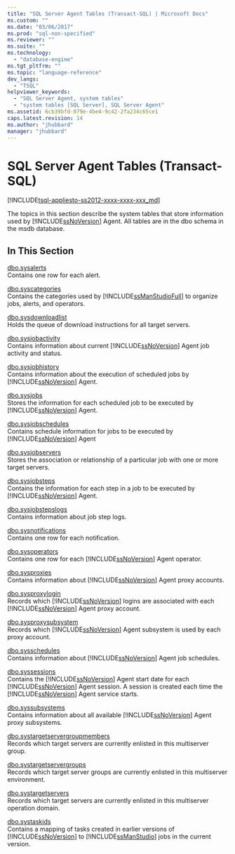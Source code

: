 ```yaml
---
title: "SQL Server Agent Tables (Transact-SQL) | Microsoft Docs"
ms.custom: ""
ms.date: "03/06/2017"
ms.prod: "sql-non-specified"
ms.reviewer: ""
ms.suite: ""
ms.technology: 
  - "database-engine"
ms.tgt_pltfrm: ""
ms.topic: "language-reference"
dev_langs: 
  - "TSQL"
helpviewer_keywords: 
  - "SQL Server Agent, system tables"
  - "system tables [SQL Server], SQL Server Agent"
ms.assetid: 6cb39bfd-079e-4be4-9c42-2fa234c65ce1
caps.latest.revision: 14
ms.author: "jhubbard"
manager: "jhubbard"
---
```

# SQL Server Agent Tables (Transact-SQL)
[!INCLUDE[tsql-appliesto-ss2012-xxxx-xxxx-xxx_md](../../../a9retired/includes/tsql-appliesto-ss2012-xxxx-xxxx-xxx-md.md)]

  The topics in this section describe the system tables that store information used by [!INCLUDE[ssNoVersion](../../../a9notintoc/includes/ssnoversion-md.md)] Agent. All tables are in the dbo schema in the msdb database.  
  
## In This Section  
 [dbo.sysalerts](../../../relational-databases/reference/system-tables/dbo.sysalerts-transact-sql.md)  
 Contains one row for each alert.  
  
 [dbo.syscategories](../../../relational-databases/reference/system-tables/dbo.syscategories-transact-sql.md)  
 Contains the categories used by [!INCLUDE[ssManStudioFull](../../../a9notintoc/includes/ssmanstudiofull-md.md)] to organize jobs, alerts, and operators.  
  
 [dbo.sysdownloadlist](../../../relational-databases/reference/system-tables/dbo.sysdownloadlist-transact-sql.md)  
 Holds the queue of download instructions for all target servers.  
  
 [dbo.sysjobactivity](../../../relational-databases/reference/system-tables/dbo.sysjobactivity-transact-sql.md)  
 Contains information about current [!INCLUDE[ssNoVersion](../../../a9notintoc/includes/ssnoversion-md.md)] Agent job activity and status.  
  
 [dbo.sysjobhistory](../../../relational-databases/reference/system-tables/dbo.sysjobhistory-transact-sql.md)  
 Contains information about the execution of scheduled jobs by [!INCLUDE[ssNoVersion](../../../a9notintoc/includes/ssnoversion-md.md)] Agent.  
  
 [dbo.sysjobs](../../../relational-databases/reference/system-tables/dbo.sysjobs-transact-sql.md)  
 Stores the information for each scheduled job to be executed by [!INCLUDE[ssNoVersion](../../../a9notintoc/includes/ssnoversion-md.md)] Agent.  
  
 [dbo.sysjobschedules](../../../relational-databases/reference/system-tables/dbo.sysjobschedules-transact-sql.md)  
 Contains schedule information for jobs to be executed by [!INCLUDE[ssNoVersion](../../../a9notintoc/includes/ssnoversion-md.md)] Agent  
  
 [dbo.sysjobservers](../../../relational-databases/reference/system-tables/dbo.sysjobservers-transact-sql.md)  
 Stores the association or relationship of a particular job with one or more target servers.  
  
 [dbo.sysjobsteps](../../../relational-databases/reference/system-tables/dbo.sysjobsteps-transact-sql.md)  
 Contains the information for each step in a job to be executed by [!INCLUDE[ssNoVersion](../../../a9notintoc/includes/ssnoversion-md.md)] Agent.  
  
 [dbo.sysjobstepslogs](../../../relational-databases/reference/system-tables/dbo.sysjobstepslogs-transact-sql.md)  
 Contains information about job step logs.  
  
 [dbo.sysnotifications](../../../relational-databases/reference/system-tables/dbo.sysnotifications-transact-sql.md)  
 Contains one row for each notification.  
  
 [dbo.sysoperators](../../../relational-databases/reference/system-tables/dbo.sysoperators-transact-sql.md)  
 Contains one row for each [!INCLUDE[ssNoVersion](../../../a9notintoc/includes/ssnoversion-md.md)] Agent operator.  
  
 [dbo.sysproxies](../../../relational-databases/reference/system-tables/dbo.sysproxies-transact-sql.md)  
 Contains information about [!INCLUDE[ssNoVersion](../../../a9notintoc/includes/ssnoversion-md.md)] Agent proxy accounts.  
  
 [dbo.sysproxylogin](../../../relational-databases/reference/system-tables/dbo.sysproxylogin-transact-sql.md)  
 Records which [!INCLUDE[ssNoVersion](../../../a9notintoc/includes/ssnoversion-md.md)] logins are associated with each [!INCLUDE[ssNoVersion](../../../a9notintoc/includes/ssnoversion-md.md)] Agent proxy account.  
  
 [dbo.sysproxysubsystem](../../../relational-databases/reference/system-tables/dbo.sysproxysubsystem-transact-sql.md)  
 Records which [!INCLUDE[ssNoVersion](../../../a9notintoc/includes/ssnoversion-md.md)] Agent subsystem is used by each proxy account.  
  
 [dbo.sysschedules](../../../relational-databases/reference/system-tables/dbo.sysschedules-transact-sql.md)  
 Contains information about [!INCLUDE[ssNoVersion](../../../a9notintoc/includes/ssnoversion-md.md)] Agent job schedules.  
  
 [dbo.syssessions](../../../relational-databases/reference/system-tables/dbo.syssessions-transact-sql.md)  
 Contains the [!INCLUDE[ssNoVersion](../../../a9notintoc/includes/ssnoversion-md.md)] Agent start date for each [!INCLUDE[ssNoVersion](../../../a9notintoc/includes/ssnoversion-md.md)] Agent session. A session is created each time the [!INCLUDE[ssNoVersion](../../../a9notintoc/includes/ssnoversion-md.md)] Agent service starts.  
  
 [dbo.syssubsystems](../../../relational-databases/reference/system-tables/dbo.sysproxysubsystem-transact-sql.md)  
 Contains information about all available [!INCLUDE[ssNoVersion](../../../a9notintoc/includes/ssnoversion-md.md)] Agent proxy subsystems.  
  
 [dbo.systargetservergroupmembers](../../../relational-databases/reference/system-tables/dbo.systargetservergroupmembers-transact-sql.md)  
 Records which target servers are currently enlisted in this multiserver group.  
  
 [dbo.systargetservergroups](../../../relational-databases/reference/system-tables/dbo.systargetservergroups-transact-sql.md)  
 Records which target server groups are currently enlisted in this multiserver environment.  
  
 [dbo.systargetservers](../../../relational-databases/reference/system-tables/dbo.systargetservers-transact-sql.md)  
 Records which target servers are currently enlisted in this multiserver operation domain.  
  
 [dbo.systaskids](../../../relational-databases/reference/system-tables/dbo.systaskids-transact-sql.md)  
 Contains a mapping of tasks created in earlier versions of [!INCLUDE[ssNoVersion](../../../a9notintoc/includes/ssnoversion-md.md)] to [!INCLUDE[ssManStudio](../../../a9notintoc/includes/ssmanstudio-md.md)] jobs in the current version.  
  
  